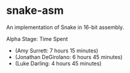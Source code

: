 # snake-asm
An implementation of Snake in 16-bit assembly.

Alpha Stage: Time Spent
- (Amy Surrett: 7 hours 15 minutes)
- (Jonathan DeGirolano: 6 hours 45 minutes)
- (Luke Darling: 4 hours 45 minutes)
